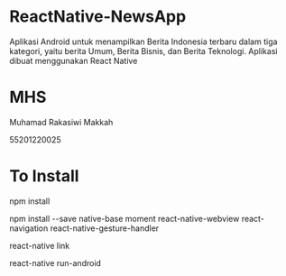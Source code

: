# ReactNative-NewsApp
Aplikasi Android untuk menampilkan Berita Indonesia terbaru dalam tiga kategori, yaitu berita Umum, Berita Bisnis, dan Berita Teknologi. Aplikasi dibuat menggunakan React Native

#

# MHS
Muhamad Rakasiwi Makkah

55201220025

#

# To Install 
npm install

npm install --save native-base moment react-native-webview react-navigation react-native-gesture-handler  

react-native link

react-native run-android
